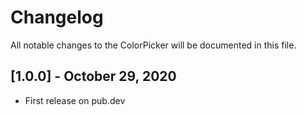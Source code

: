 # Changelog

All notable changes to the ColorPicker will be documented in this file.

## [1.0.0] - October 29, 2020

* First release on pub.dev
